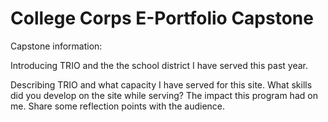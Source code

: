 <h1> College Corps E-Portfolio Capstone</h1>
<p> 

  Capstone information:

Introducing TRIO and the the school district I have served this past year.

Describing TRIO and what capacity I have served for this site.
What skills did you develop on the site while serving?
The impact this program had on me.
Share some reflection points with the audience.

</p>
